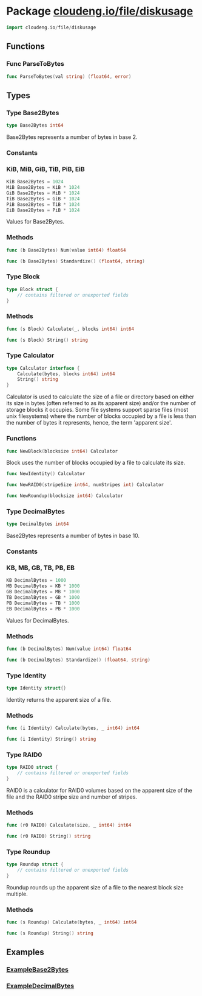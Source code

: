 # Package [cloudeng.io/file/diskusage](https://pkg.go.dev/cloudeng.io/file/diskusage?tab=doc)

```go
import cloudeng.io/file/diskusage
```


## Functions
### Func ParseToBytes
```go
func ParseToBytes(val string) (float64, error)
```



## Types
### Type Base2Bytes
```go
type Base2Bytes int64
```
Base2Bytes represents a number of bytes in base 2.

### Constants
### KiB, MiB, GiB, TiB, PiB, EiB
```go
KiB Base2Bytes = 1024
MiB Base2Bytes = KiB * 1024
GiB Base2Bytes = MiB * 1024
TiB Base2Bytes = GiB * 1024
PiB Base2Bytes = TiB * 1024
EiB Base2Bytes = PiB * 1024

```
Values for Base2Bytes.



### Methods

```go
func (b Base2Bytes) Num(value int64) float64
```


```go
func (b Base2Bytes) Standardize() (float64, string)
```




### Type Block
```go
type Block struct {
	// contains filtered or unexported fields
}
```

### Methods

```go
func (s Block) Calculate(_, blocks int64) int64
```


```go
func (s Block) String() string
```




### Type Calculator
```go
type Calculator interface {
	Calculate(bytes, blocks int64) int64
	String() string
}
```
Calculator is used to calculate the size of a file or directory based on
either its size in bytes (often referred to as its apparent size) and/or
the number of storage blocks it occupies. Some file systems support sparse
files (most unix filesystems) where the number of blocks occupied by a file
is less than the number of bytes it represents, hence, the term 'apparent
size'.

### Functions

```go
func NewBlock(blocksize int64) Calculator
```
Block uses the number of blocks occupied by a file to calculate its size.


```go
func NewIdentity() Calculator
```


```go
func NewRAID0(stripeSize int64, numStripes int) Calculator
```


```go
func NewRoundup(blocksize int64) Calculator
```




### Type DecimalBytes
```go
type DecimalBytes int64
```
Base2Bytes represents a number of bytes in base 10.

### Constants
### KB, MB, GB, TB, PB, EB
```go
KB DecimalBytes = 1000
MB DecimalBytes = KB * 1000
GB DecimalBytes = MB * 1000
TB DecimalBytes = GB * 1000
PB DecimalBytes = TB * 1000
EB DecimalBytes = PB * 1000

```
Values for DecimalBytes.



### Methods

```go
func (b DecimalBytes) Num(value int64) float64
```


```go
func (b DecimalBytes) Standardize() (float64, string)
```




### Type Identity
```go
type Identity struct{}
```
Identity returns the apparent size of a file.

### Methods

```go
func (i Identity) Calculate(bytes, _ int64) int64
```


```go
func (i Identity) String() string
```




### Type RAID0
```go
type RAID0 struct {
	// contains filtered or unexported fields
}
```
RAID0 is a calculator for RAID0 volumes based on the apparent size of the
file and the RAID0 stripe size and number of stripes.

### Methods

```go
func (r0 RAID0) Calculate(size, _ int64) int64
```


```go
func (r0 RAID0) String() string
```




### Type Roundup
```go
type Roundup struct {
	// contains filtered or unexported fields
}
```
Roundup rounds up the apparent size of a file to the nearest block size
multiple.

### Methods

```go
func (s Roundup) Calculate(bytes, _ int64) int64
```


```go
func (s Roundup) String() string
```






## Examples
### [ExampleBase2Bytes](https://pkg.go.dev/cloudeng.io/file/diskusage?tab=doc#example-Base2Bytes)

### [ExampleDecimalBytes](https://pkg.go.dev/cloudeng.io/file/diskusage?tab=doc#example-DecimalBytes)




